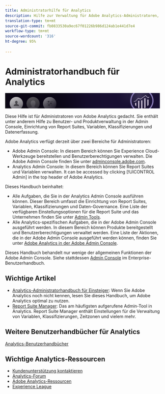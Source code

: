 ```yaml
---
title: Administratorhilfe für Analytics
description: Hilfe zur Verwaltung für Adobe Analytics-Administratoren, darunter zu Benutzer- und Produktverwaltung in der Admin Console, Einrichtung von Report Suites, Variablen, Klassifizierungen und Datenerfassung.
translation-type: tm+mt
source-git-commit: fb0833530a9ec67f01226b986d124ab1e441d7e4
workflow-type: tm+mt
source-wordcount: '316'
ht-degree: 95%

---
```



# Administratorhandbuch für Analytics

![Banner](/assets/doc_banner_admin.png)

Diese Hilfe ist für Administratoren von Adobe Analytics gedacht. Sie enthält unter anderem Hilfe zu Benutzer- und Produktverwaltung in der Admin Console, Einrichtung von Report Suites, Variablen, Klassifizierungen und Datenerfassung.

Adobe Analytics verfügt derzeit über zwei Bereiche für Administratoren:

* Adobe Admin Console: In diesem Bereich können Sie Experience Cloud-Werkzeuge bereitstellen und Benutzerberechtigungen verwalten. Die Adobe Admin Console finden Sie unter [adminconsole.adobe.com](https://adminconsole.adobe.com).
* Analytics Admin Console: In diesem Bereich können Sie Report Suites und Variablen verwalten. It can be accessed by clicking [!UICONTROL Admin] in the top header of Adobe Analytics.

Dieses Handbuch beinhaltet:

* Alle Aufgaben, die Sie in der Analytics Admin Console ausführen können. Dieser Bereich umfasst die Einrichtung von Report Suites, Variablen, Klassifizierungen und Daten-Governance. Eine Liste der verfügbaren Einstellungsoptionen für die Report Suite und das Unternehmen finden Sie unter [Admin Tools](admin/c-admin-tools.md).
* Alle Analytics-spezifischen Aufgaben, die in der Adobe Admin Console ausgeführt werden. In diesem Bereich können Produkte bereitgestellt und Benutzerberechtigungen verwaltet werden. Eine Liste der Aktionen, die in der Adobe Admin Console ausgeführt werden können, finden Sie unter [Adobe Analytics in der Adobe Admin Console](admin-console/home.md).

Dieses Handbuch behandelt nur wenige der allgemeinen Funktionen der Adobe Admin Console. Siehe stattdessen [Admin Console](https://helpx.adobe.com/de/enterprise/using/admin-console.html) im Enterprise-Benutzerhandbuch.

## Wichtige Artikel

* [Analytics-Administratorhandbuch für Einsteiger](admin-console/first-admin-guide.md): Wenn Sie Adobe Analytics noch nicht kennen, lesen Sie dieses Handbuch, um Adobe Analytics optimal zu nutzen.
* [Report Suite Manager](c-manage-report-suites/report-suites-admin.md): Das am häufigsten aufgerufene Admin-Tool in Analytics. Report Suite Manager enthält Einstellungen für die Verwaltung von Variablen, Klassifizierungen, Zeitzonen und vielem mehr.

## Weitere Benutzerhandbücher für Analytics

[Analytics-Benutzerhandbücher](/help/landing/home.md)

## Wichtige Analytics-Ressourcen

* [Kundenunterstützung kontaktieren](https://helpx.adobe.com/de/contact/enterprise-support.ec.html)
* [Analytics-Forum](https://forums.adobe.com/community/experience-cloud/analytics-cloud/analytics)
* [Adobe Analytics-Ressourcen](https://forums.adobe.com/message/10660755)
* [Experience League](https://landing.adobe.com/experience-league/)
